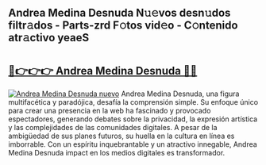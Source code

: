 ## Andrea Medina Desnuda N𝚞𝚎vos desn𝚞dos filtr𝚊dos - Parts-zrd F𝚘tos vid𝚎o - C𝚘ntenido atr𝚊ctivo yeaeS

# <h2><a href="http://mbb3iy.tromn.icu/?c=Andrea+Medina+Desnuda">🔗👉👉👉 Andrea Medina Desnuda 🔗🔗</a></h2>

[![Andrea Medina Desnuda nuevo](https://i.imgur.com/pEAQMta.gif)](http://mbb3iy.tromn.icu/?c=Andrea+Medina+Desnuda)
Andrea Medina Desnuda, una figura multifacética y paradójica, desafía la comprensión simple. Su enfoque único para crear una presencia en la web ha fascinado y provocado espectadores, generando debates sobre la privacidad, la expresión artística y las complejidades de las comunidades digitales. A pesar de la ambigüedad de sus planes futuros, su huella en la cultura en línea es imborrable. Con un espíritu inquebrantable y un atractivo innegable, Andrea Medina Desnuda impact en los medios digitales es transformador.
